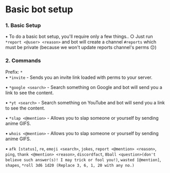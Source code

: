 # Basic bot setup

### 1. Basic Setup

• To do a basic bot setup, you'll require only a few things..
  ○ Just run `*report <@user> <reason>` and bot will create a channel `#reports` which must be private (because we won't update reports channel's perms 😔)
  
### 2. Commands
Prefix: `*` <br>
• `*invite` - Sends you an invite link loaded with perms to your server. <br>
  
• `*google <search>` - Search something on Google and bot will send you a link to see the content. <br>

• `*yt <search>` - Search something on YouTube and bot will send you a link to see the content. <br>

• `*slap <@mention>` - Allows you to slap someone or yourself by sending anime GIFS. <br>

• `whois <@mention>`  - Allows you to slap someone or yourself by sending anime GIFS. <br>

• `afk [status]`, `re`, `emoji <search>`, `jokes`, `report <@mention> <reason>`, `ping`, `thank <@mention> <reason>`, `discordfact`, `8ball <question>(don't believe such answer(s)! I may trick or fool you!)`, `wasted [@mention]`, `shapes`, `*roll 3d6 1d20 (Replace 3, 6, 1, 20 with any no.)`



